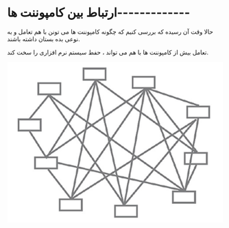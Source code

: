 # ارتباط بین کامپوننت ها-------------

حالا وقت آن رسیده که بررسی کنیم که چگونه کامپوننت ها می تونن با هم تعامل و به نوعی بده بستان داشته باشند.

تعامل بیش از کامپوننت ها با هم می تواند ، حفط سیستم نرم افزاری را سخت کند.

![](./Images/Pasted%20image%2020240405210839.png)

